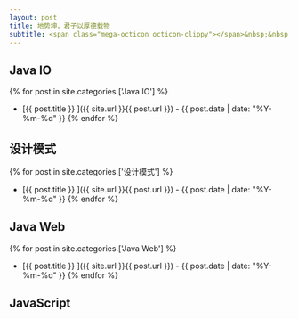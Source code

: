 ```yaml
---
layout: post
title: 地势坤，君子以厚德载物
subtitle: <span class="mega-octicon octicon-clippy"></span>&nbsp;&nbsp;笔记本
---
```


## Java IO
{% for post in site.categories.['Java IO'] %}
- [{{ post.title }} ]({{ site.url }}{{ post.url }}) - {{ post.date | date: "%Y-%m-%d" }}
{% endfor %}
## 设计模式
{% for post in site.categories.['设计模式'] %}
- [{{ post.title }} ]({{ site.url }}{{ post.url }}) - {{ post.date | date: "%Y-%m-%d" }}
{% endfor %}
## Java Web
{% for post in site.categories.['Java Web'] %}
- [{{ post.title }} ]({{ site.url }}{{ post.url }}) - {{ post.date | date: "%Y-%m-%d" }}
{% endfor %}
## JavaScript